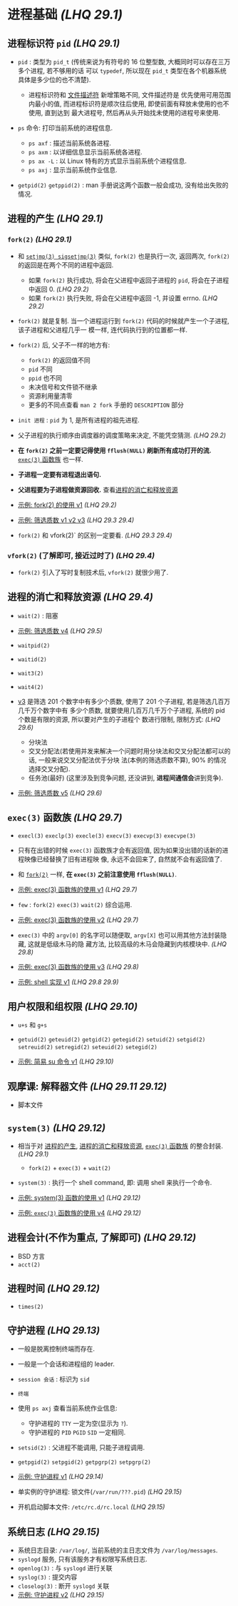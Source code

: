 # 进程基础 _(LHQ 29.1)_

## 进程标识符 `pid` _(LHQ 29.1)_

- `pid` : 类型为 `pid_t` (传统来说为有符号的 16 位整型数, 大概同时可以存在三万多个进程, 若不够用的话
  可以 `typedef`, 所以现在 `pid_t` 类型在各个机器系统具体是多少位的也不清楚).
  - 进程标识符和 [文件描述符](./15101.IO基础.md#文件描述符的概念-lhq-261) 新增策略不同, 文件描述符是
    优先使用可用范围内最小的值, 而进程标识符是顺次往后使用, 即使前面有释放未使用的也不使用, 直到达到
    最大进程号, 然后再从头开始找未使用的进程号来使用.

- `ps` 命令: 打印当前系统的进程信息.
  - `ps axf` : 描述当前系统各进程.
  - `ps axm` : 以详细信息显示当前系统各进程.
  - `ps ax -L` : 以 Linux 特有的方式显示当前系统个进程信息.
  - `ps axj` : 显示当前系统作业信息.

- `getpid(2)` `getppid(2)` : man 手册说这两个函数一般会成功, 没有给出失败的情况.

## 进程的产生 _(LHQ 29.1)_

### `fork(2)` _(LHQ 29.1)_

- 和 [`setjmp(3) sigsetjmp(3)`](./15110.文件系统.md#函数跳转-lhq-2817) 类似, `fork(2)` 也是执行一次,
  返回两次, `fork(2)` 的返回是在两个不同的进程中返回.
  - 如果 `fork(2)` 执行成功, 将会在父进程中返回子进程的 `pid`, 将会在子进程中返回 0. _(LHQ 29.2)_
  - 如果 `fork(2)` 执行失败, 将会在父进程中返回 -1, 并设置 errno. _(LHQ 29.2)_

- `fork(2)` 就是复制. 当一个进程运行到 `fork(2)` 代码的时候就产生一个子进程, 该子进程和父进程几乎一
  模一样, 连代码执行到的位置都一样.
- `fork(2)` 后, 父子不一样的地方有:
  - `fork(2)` 的返回值不同
  - `pid` 不同
  - `ppid` 也不同
  - 未决信号和文件锁不继承
  - 资源利用量清零
  - 更多的不同点查看 `man 2 fork` 手册的 `DESCRIPTION` 部分

- `init 进程` : `pid` 为 1, 是所有进程的祖先进程.
- 父子进程的执行顺序由调度器的调度策略来决定, 不能凭空猜测. _(LHQ 29.2)_
- **在 `fork(2)` 之前一定要记得使用 `fflush(NULL)` 刷新所有成功打开的流.** [`exec(3)` 函数族](#exec3-函数族-lhq-297) 也一样.
- **子进程一定要有进程退出语句.**
- **父进程要为子进程做资源回收.** 查看[进程的消亡和释放资源](#进程的消亡和释放资源)
- [示例: fork(2) 的使用 v1](./Atta/code/1110-use-fork/README.md#v1) _(LHQ 29.2)_
- [示例: 筛选质数 v1 v2 v3](./Atta/code/1111-primer/README.md#筛选质数) _(LHQ 29.3 29.4)_
- `fork(2)` 和 vfork(2)` 的区别一定要看. _(LHQ 29.3 29.4)_

### `vfork(2)` (了解即可, 接近过时了) _(LHQ 29.4)_

- `fork(2)` 引入了写时复制技术后, `vfork(2)` 就很少用了.

## 进程的消亡和释放资源 _(LHQ 29.4)_

- `wait(2)` : 阻塞
- [示例: 筛选质数 v4](./Atta/code/1111-primer/README.md#v4) _(LHQ 29.5)_
- `waitpid(2)`
- `waitid(2)`
- `wait3(2)`
- `wait4(2)`
- [v3](#v3) 是筛选 201 个数字中有多少个质数, 使用了 201 个子进程, 若是筛选几百万几千万个数字中有
  多少个质数, 就要使用几百万几千万个子进程, 系统的 pid 个数是有限的资源, 所以要对产生的子进程个
  数进行限制, 限制方式: _(LHQ 29.6)_
  - 分块法
  - 交叉分配法(若使用并发来解决一个问题时用分块法和交叉分配法都可以的话, 一般来说交叉分配法优于分块
    法(本例的筛选质数不算), 90% 的情况选择交叉分配).
  - 任务池(最好) (这里涉及到竞争问题, 还没讲到, **进程间通信会**讲到竞争).

- [示例: 筛选质数 v5](./Atta/code/1111-primer/README.md#**v5**) _(LHQ 29.6)_

## `exec(3)` 函数族 _(LHQ 29.7)_

- `execl(3)` `execlp(3)` `execle(3)` `execv(3)` `execvp(3)` `execvpe(3)`
- 只有在出错的时候 `exec(3)` 函数族才会有返回值, 因为如果没出错的话新的进程映像已经替换了旧有进程映
  像, 永远不会回来了, 自然就不会有返回值了.
- 和 [`fork(2)`](#fork2-lhq-291) 一样, **在 `exec(3)` 之前注意使用 `fflush(NULL)`**.
- [示例: exec(3) 函数族的使用 v1](./Atta/code/1112-use-exec/README.md#v1) _(LHQ 29.7)_
- `few` : `fork(2)` `exec(3)` `wait(2)` 综合运用.
- [示例: exec(3) 函数族的使用 v2](./Atta/code/1112-use-exec/README.md#v2) _(LHQ 29.7)_
- `exec(3)` 中的 `argv[0]` 的名字可以随便取, `argv[X]` 也可以用其他方法封装隐藏, 这就是低级木马的隐
  藏方法, 比较高级的木马会隐藏到内核模块中. _(LHQ 29.8)_
- [示例: exec(3) 函数族的使用 v3](./Atta/code/1112-use-exec/README.md#v3) _(LHQ 29.8)_

- [示例: shell 实现 v1](./Atta/code/1113-my-shell/README.md#v1) _(LHQ 29.8 29.9)_

## 用户权限和组权限 _(LHQ 29.10)_

- `u+s` 和 `g+s`
- `getuid(2)` `geteuid(2)` `getgid(2)` `getegid(2)` `setuid(2)` `setgid(2)` `setreuid(2)`
  `setregid(2)` `seteuid(2)` `setegid(2)`

- [示例: 简易 su 命令 v1](./Atta/code/1114-my-su/README.md#v1) _(LHQ 29.10)_

## 观摩课: 解释器文件 _(LHQ 29.11 29.12)_

- 脚本文件

## `system(3)` _(LHQ 29.12)_

- 相当于对 [进程的产生](#进程的产生-lhq-291), [进程的消亡和释放资源](#进程的消亡和释放资源-lhq-294),
  [`exec(3)` 函数族](#exec3-函数族-lhq-297) 的整合封装. _(LHQ 29.1)_
  - `fork(2)` + `exec(3)` + `wait(2)`

- `system(3)` : 执行一个 shell command, 即: 调用 shell 来执行一个命令.
- [示例: system(3) 函数的使用 v1](./Atta/code/1115-use-system/README.md#v1) _(LHQ 29.12)_
- [示例: `exec(3)` 函数族的使用 v4](../1112-use-exec/README.md#v4) _(LHQ 29.12)_

## 进程会计(不作为重点, 了解即可) _(LHQ 29.12)_

- BSD 方言
- `acct(2)`

## 进程时间 _(LHQ 29.12)_

- `times(2)`

## 守护进程 _(LHQ 29.13)_

- 一般是脱离控制终端而存在.
- 一般是一个会话和进程组的 leader.
- `session 会话` : 标识为 `sid`
- `终端`
- 使用 `ps axj` 查看当前系统作业信息:
  - 守护进程的 `TTY` 一定为空(显示为 `?`).
  - 守护进程的 `PID` `PGID` `SID` 一定相同.
- `setsid(2)` : 父进程不能调用, 只能子进程调用.
- `getpgid(2)` `setpgid(2)` `getpgrp(2)` `setpgrp(2)`

- [示例: 守护进程 v1](./Atta/code/1116-my-daemon/README.md#v1) _(LHQ 29.14)_
- 单实例的守护进程: 锁文件(`/var/run/???.pid`) _(LHQ 29.15)_
- 开机启动脚本文件: `/etc/rc.d/rc.local` _(LHQ 29.15)_

## 系统日志 _(LHQ 29.15)_

- 系统日志目录: `/var/log/`, 当前系统的主日志文件为 `/var/log/messages`.
- `syslogd` 服务, 只有该服务才有权限写系统日志.
- `openlog(3)` : 与 `syslogd` 进行关联
- `syslog(3)` : 提交内容
- `closelog(3)` : 断开 `syslogd` 关联
- [示例: 守护进程 v2](./Atta/code/1116-my-daemon/README.md#v2) _(LHQ 29.15)_
